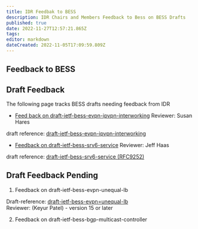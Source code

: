 ```yaml
---
title: IDR Feedbak to BESS 
description: IDR Chairs and Members Feedback to Bess on BESS Drafts
published: true
date: 2022-11-27T12:57:21.865Z
tags: 
editor: markdown
dateCreated: 2022-11-05T17:09:59.809Z
---
```


## Feedback to BESS 

## Draft Feedback 

The following page tracks BESS drafts needing feedback from IDR

- [Feed back on draft-ietf-bess-evpn-ipvpn-interworking](/idr/Feedback-to-BESS/evpn-ipvpn-interworking-feedback)
   Reviewer: Susan Hares 
      
 draft reference: [draft-ietf-bess-evpn-ipvpn-interworking](https://datatracker.ietf.org/doc/draft-ietf-bess-evpn-ipvpn-interworking/)

- [Feedback on draft-ietf-bess-srv6-service](https://mailarchive.ietf.org/arch/msg/bess/yB_4qLC-V-v36ExFIY7N9CD8rF0/)
  Reviewer: Jeff Haas 

 draft reference:  [draft-ietf-bess-srv6-service (RFC9252)](https://datatracker.ietf.org/doc/rfc9252/)
  
  ## Draft Feedback Pending
  
1) Feedback on draft-ietf-bess-evpn-unequal-lb
 
 Draft-reference: [draft-ietf-bess-evpn=unequal-lb ](https://datatracker.ietf.org/doc/draft-ietf-bess-evpn-unequal-lb/)    
 Reviewer: (Keyur Patel) - version 15 or later
 
 2) Feedback on draft-ietf-bess-bgp-multicast-controller
 
